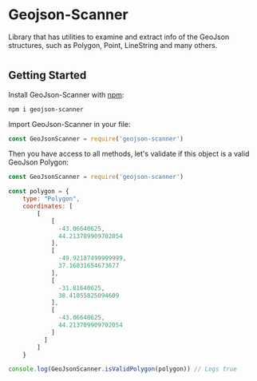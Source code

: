 # Geojson-Scanner
Library that has utilities to examine and extract info of the GeoJson structures, such as Polygon, Point, LineString and many others.

#
## Getting Started

Install GeoJson-Scanner with [npm](https://www.npmjs.com/package/geojson-scanner):

```shell
npm i geojson-scanner
```

Import GeoJson-Scanner in your file:
```javascript
const GeoJsonScanner = require('geojson-scanner')
```

Then you have access to all methods, let's validate if this object is a valid GeoJson Polygon:
```javascript
const GeoJsonScanner = require('geojson-scanner')

const polygon = {
    type: "Polygon",
    coordinates: [
        [
            [
              -43.06640625,
              44.213709909702054
            ],
            [
              -49.92187499999999,
              37.16031654673677
            ],
            [
              -31.81640625,
              38.41055825094609
            ],
            [
              -43.06640625,
              44.213709909702054
            ]
          ]
        ]
    }

console.log(GeoJsonScanner.isValidPolygon(polygon)) // Logs true

```


